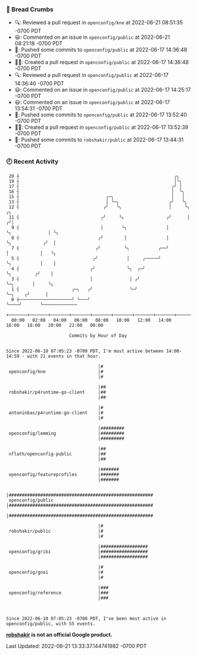 ### 🍞 Bread Crumbs

 * 🔍: Reviewed a pull request in  `openconfig/kne` at 2022-06-21 08:51:35 -0700 PDT
 * 😃: Commented on an issue in `openconfig/public` at 2022-06-21 08:21:18 -0700 PDT
 * 🚢: Pushed some commits to `openconfig/public` at 2022-06-17 14:36:48 -0700 PDT
 * ✍🏼: Created a pull request in `openconfig/public` at 2022-06-17 14:36:48 -0700 PDT
 * 🔍: Reviewed a pull request in  `openconfig/public` at 2022-06-17 14:36:40 -0700 PDT
 * 😃: Commented on an issue in `openconfig/public` at 2022-06-17 14:25:17 -0700 PDT
 * 😃: Commented on an issue in `openconfig/public` at 2022-06-17 13:54:31 -0700 PDT
 * 🚢: Pushed some commits to `openconfig/public` at 2022-06-17 13:52:40 -0700 PDT
 * ✍🏼: Created a pull request in `openconfig/public` at 2022-06-17 13:52:39 -0700 PDT
 * 🚢: Pushed some commits to `robshakir/public` at 2022-06-17 13:44:31 -0700 PDT

### 🕘 Recent Activity
```
 20 ┼                                                           ╭╮
 19 ┤                                                           │╰╮
 17 ┤                                                          ╭╯ │
 16 ┤                                                          │  ╰╮
 15 ┤                                 ╭─╮                      │   │
 13 ┤                                 │ ╰─╮                   ╭╯   ╰╮
 12 ┤                                ╭╯   ╰╮                  │     ╰╮                ╭╮
 11 ┤                               ╭╯     ╰╮                ╭╯      │               ╭╯│
  9 ┤                               │       ╰╮               │       ╰╮              │ ╰╮
  8 ┤                              ╭╯        │               │        ╰╮            ╭╯  │
  7 ┤                             ╭╯         ╰╮           ╭──╯         │            │   ╰╮
  5 ┤                            ╭╯           │     ╭─────╯            ╰╮           │    │
  4 ┤                           ╭╯            ╰╮  ╭─╯                   ╰╮         ╭╯    │
  3 ┤                           │              │ ╭╯                      ╰─╮       │     ╰╮
  1 ┤                    ╭─╮   ╭╯              ╰─╯                         ╰─╮    ╭╯      │
  0 ┼────────────────────╯ ╰───╯                                             ╰────╯       ╰─────────────
    +───────+───────+───────+───────+───────+───────+───────+───────+───────+───────+───────+───────+────
  00:00   02:00   04:00   06:00   08:00   10:00   12:00   14:00   16:00   18:00   20:00   22:00   00:00   

						Commits by Hour of Day


Since 2022-06-10 07:05:23 -0700 PDT, I'm most active between 14:00-14:59 - with 21 events in that hour.

```



```
                                   |#
 openconfig/kne                    |#
                                   |#

                                   |##
 robshakir/p4runtime-go-client     |##
                                   |##

                                   |#
 antoninbas/p4runtime-go-client    |#
                                   |#

                                   |#########
 openconfig/lemming                |#########
                                   |#########

                                   |##
 nflath/openconfig-public          |##
                                   |##

                                   |#######
 openconfig/featureprofiles        |#######
                                   |#######

                                   |#######################################################
 openconfig/public                 |#######################################################
                                   |#######################################################

                                   |#
 robshakir/public                  |#
                                   |#

                                   |##################
 openconfig/gribi                  |##################
                                   |##################

                                   |#
 openconfig/gnoi                   |#
                                   |#

                                   |###
 openconfig/reference              |###
                                   |###



Since 2022-06-10 07:05:23 -0700 PDT, I've been most active in openconfig/public, with 55 events.

```
**[robshakir](mailto:robjs@google.com) is not an official Google product.**  


Last Updated: 2022-06-21 13:33:37.144741982 -0700 PDT
